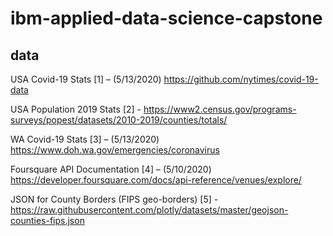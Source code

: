 # ibm-applied-data-science-capstone

## data

USA Covid-19 Stats [1] – (5/13/2020) https://github.com/nytimes/covid-19-data

USA Population 2019 Stats [2] - https://www2.census.gov/programs-surveys/popest/datasets/2010-2019/counties/totals/

WA Covid-19 Stats [3] – (5/13/2020) https://www.doh.wa.gov/emergencies/coronavirus

Foursquare API Documentation [4] – (5/10/2020) https://developer.foursquare.com/docs/api-reference/venues/explore/

JSON for County Borders (FIPS geo-borders) [5] - https://raw.githubusercontent.com/plotly/datasets/master/geojson-counties-fips.json
